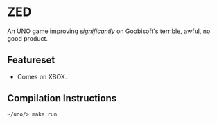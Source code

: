 # ZED

An UNO game improving *significantly* on Goobisoft's terrible, awful, no good product.

## Featureset

- Comes on XBOX.

## Compilation Instructions

```
~/uno/> make run
```